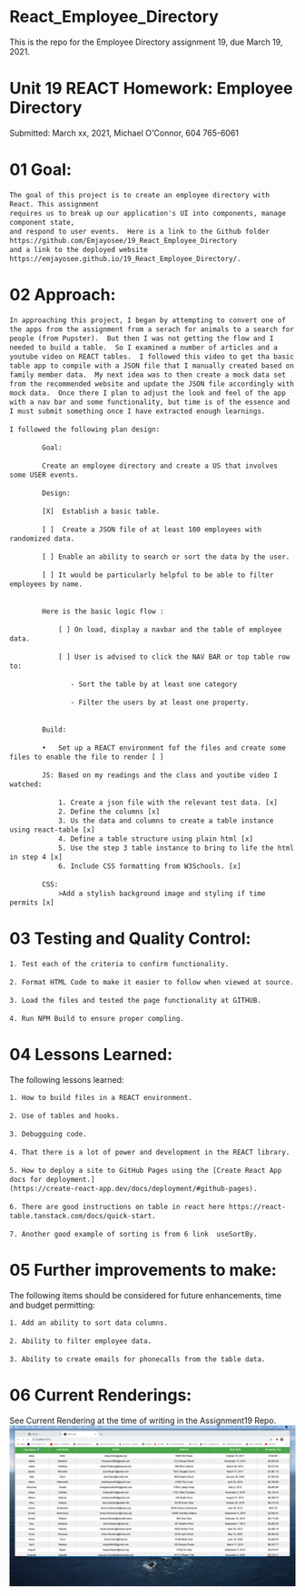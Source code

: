 # React_Employee_Directory

This is the repo for the Employee Directory assignment 19, due March 19, 2021.


# Unit 19 REACT Homework: Employee Directory

Submitted: March xx, 2021, Michael O'Connor, 604 765-6061

# 01 Goal: 

    The goal of this project is to create an employee directory with React. This assignment
    requires us to break up our application's UI into components, manage component state, 
    and respond to user events.  Here is a link to the Github folder https://github.com/Emjayosee/19_React_Employee_Directory
    and a link to the deployed website https://emjayosee.github.io/19_React_Employee_Directory/.

# 02 Approach:

    In approaching this project, I began by attempting to convert one of the apps from the assignment from a serach for animals to a search for people (from Pupster).  But then I was not getting the flow and I needed to build a table.  So I examined a number of articles and a youtube video on REACT tables.  I followed this video to get tha basic table app to compile with a JSON file that I manually created based on family member data.  My next idea was to then create a mock data set from the recommended website and update the JSON file accordingly with mock data.  Once there I plan to adjust the look and feel of the app with a nav bar and some functionality, but time is of the essence and I must submit something once I have extracted enough learnings.

    I followed the following plan design:

            Goal:

            Create an employee directory and create a US that involves some USER events. 

            Design:

            [X]	 Establish a basic table.

            [ ]  Create a JSON file of at least 100 employees with randomized data.

            [ ] Enable an ability to search or sort the data by the user.

            [ ] It would be particularly helpful to be able to filter employees by name.
        
            
            Here is the basic logic flow :

                [ ] On load, display a navbar and the table of employee data. 

                [ ] User is advised to click the NAV BAR or top table row to:

                   - Sort the table by at least one category

                   - Filter the users by at least one property.


            Build:

            •	Set up a REACT environment fof the files and create some files to enable the file to render [ ]
            
            JS: Based on my readings and the class and youtibe video I watched:
            
                1. Create a json file with the relevant test data. [x]
                2. Define the columns [x]
                3. Us the data and columns to create a table instance using react-table [x]
                4. Define a table structure using plain html [x]
                5. Use the step 3 table instance to bring to life the html in step 4 [x]
                6. Include CSS formatting from W3Schools. [x]

            CSS:
                >Add a stylish background image and styling if time permits [x]
            

# 03 Testing and Quality Control:

    1. Test each of the criteria to confirm functionality.

    2. Format HTML Code to make it easier to follow when viewed at source.

    3. Load the files and tested the page functionality at GITHUB.

    4. Run NPM Build to ensure proper compling.


# 04 Lessons Learned:

The following lessons learned:

    1. How to build files in a REACT environment.

    2. Use of tables and hooks.

    3. Debugguing code.

    4. That there is a lot of power and development in the REACT library.

    5. How to deploy a site to GitHub Pages using the [Create React App docs for deployment.]
    (https://create-react-app.dev/docs/deployment/#github-pages).

    6. There are good instructions on table in react here https://react-table.tanstack.com/docs/quick-start.

    7. Another good example of sorting is from 6 link  useSortBy.

# 05 Further improvements to make:

The following items should be considered for future enhancements, time and budget permitting:

    1. Add an ability to sort data columns.

    2. Ability to filter employee data.

    3. Ability to create emails for phonecalls from the table data.

# 06 Current Renderings:

See Current Rendering at the time of writing in the Assignment19 Repo. 
![alt text](public/renderImage.png)



